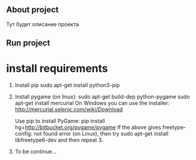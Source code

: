 ## About project
Тут будет описание проекта
## Run project
# install requirements
1. Install pip
    sudo apt-get install python3-pip

2. Install pygame (on linux):
    sudo apt-get build-dep python-pygame
    sudo apt-get install mercurial
    On Windows you can use the installer: http://mercurial.selenic.com/wiki/Download

    Use pip to install PyGame:
    pip install hg+http://bitbucket.org/pygame/pygame
    If the above gives freetype-config: not found error (on Linux), then try sudo apt-get install libfreetype6-dev and then repeat 3.
    
3. To be continue...

